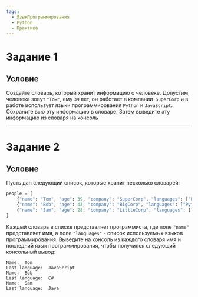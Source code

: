```yaml
---
tags:
  - ЯзыкПрограммирования
  - Python
  - Практика
---
```

# Задание 1
## Условие

Создайте словарь, который хранит информацию о человеке. Допустим, человека зовут `"Том"`, ему `39` лет, он работает в компании` SuperCorp` и в работе использует языки программирования `Python` и `JavaScript`. Сохраните всю эту информацию в словаре. Затем выведите эту информацию из словаря на консоль

---
# Задание 2
## Условие

Пусть дан следующий список, которые хранит несколько словарей:

```python
people = [
    {"name": "Tom", "age": 39, "company": "SuperCorp", "languages": ["Python", "JavaScript"]},
    {"name": "Bob", "age": 43, "company": "BigCorp", "languages": ["Python", "C++", "C#"]},
    {"name": "Sam", "age": 28, "company": "LittleCorp", "languages": ["Python", "Java"]}
]
```

Каждый словарь в списке представляет программиста, где поле `"name"` представляет имя, а поле `"languages"` - список используемых языков программирования. Выведите на консоль из каждого словаря имя и последний язык программирования, чтобы получился следующий консольный вывод:

```
Name:  Tom
Last language:  JavaScript
Name:  Bob
Last language:  C#
Name:  Sam
Last language:  Java
```


